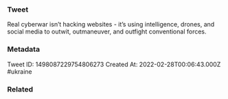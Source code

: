 ### Tweet
Real cyberwar isn’t hacking websites - it’s using intelligence, drones, and social media to outwit, outmaneuver, and outfight conventional forces.

### Metadata
Tweet ID: 1498087229754806273
Created At: 2022-02-28T00:06:43.000Z
#ukraine

### Related


